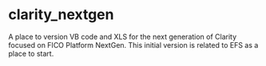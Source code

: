 # clarity_nextgen
A place to version VB code and XLS for the next generation of Clarity focused on FICO Platform NextGen.
This initial version is related to EFS as a place to start.
